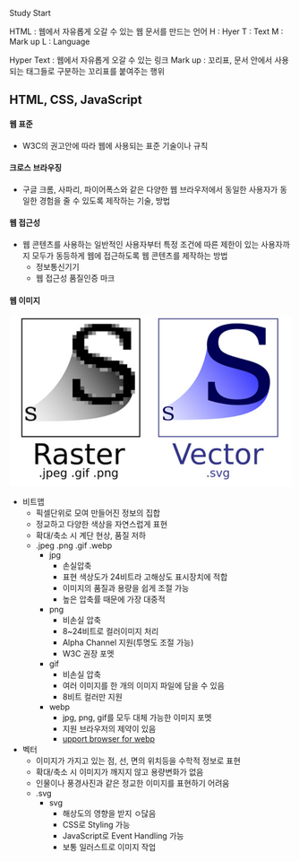Study Start

HTML : 웹에서 자유롭게 오갈 수 있는 웹 문서를 만드는 언어
H : Hyer
T : Text
M : Mark up
L : Language

Hyper Text : 웹에서 자유롭게 오갈 수 있는 링크
Mark up : 꼬리표, 문서 안에서 사용되는 태그들로 구분하는 꼬리표를 붙여주는 행위

## HTML, CSS, JavaScript

#### 웹 표준
 - W3C의 권고안에 따라 웹에 사용되는 표준 기술이나 규칙

#### 크로스 브라우징
 - 구글 크롬, 사파리, 파이어폭스와 같은 다양한 웹 브라우저에서 동일한 사용자가 동일한 경험을 줄 수 있도록 제작하는 기술, 방법

#### 웹 접근성
 - 웹 콘텐츠를 사용하는 일반적인 사용자부터 특정 조건에 따른 제한이 있는 사용자까지 모두가 동등하게 웹에 접근하도록 웹 콘텐츠를 제작하는 방법
    - 정보통신기기
    - 웹 접근성 품질인증 마크

#### 웹 이미지
![비트맵_벡터](./images/bitmap_vector.png)
- 비트맵
  - 픽셀단위로 모여 만들어진 정보의 집합
  - 정교하고 다양한 색상을 자연스럽게 표현
  - 확대/축소 시 계단 현상, 품질 저하
  - .jpeg .png .gif .webp
    - jpg
      - 손실압축
      - 표현 색상도가 24비트라 고해상도 표시장치에 적합
      - 이미지의 품질과 용량을 쉽게 조절 가능
      - 높은 압축률 때문에 가장 대중적
    - png
      - 비손실 압축
      - 8~24비트로 컬러이미지 처리
      - Alpha Channel 지원(투명도 조절 가능)
      - W3C 권장 포멧
    - gif
      - 비손실 압축
      - 여러 이미지를 한 개의 이미지 파일에 담을 수 있음
      - 8비트 컬러만 지원
    - webp
      - jpg, png, gif를 모두 대체 가능한 이미지 포멧
      - 지원 브라우저의 제약이 있음
      - [upport browser for webp](https://caniuse.com/webp "지원 가능 브라우저")
- 벡터
  - 이미지가 가지고 있는 점, 선, 면의 위치등을 수학적 정보로 표현
  - 확대/축소 시 이미지가 깨지지 않고 용량변화가 없음
  - 인물이나 풍경사진과 같은 정교한 이미지를 표현하기 어려움
  - .svg
    - svg
      - 해상도의 영향을 받지 ㅇ닪음
      - CSS로 Styling 가능
      - JavaScript로 Event Handling 가능
      - 보통 일러스트로 이미지 작업

